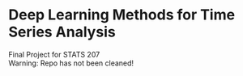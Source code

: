 # Deep Learning Methods for Time Series Analysis
Final Project for STATS 207 <br />
Warning: Repo has not been cleaned!
